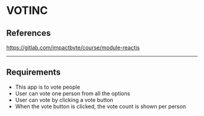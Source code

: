 # VOTINC

## References

<https://gitlab.com/impactbyte/course/module-reactjs>

--------------------------------------------------------------------------------

## Requirements

- This app is to vote people
- User can vote one person from all the options
- User can vote by clicking a vote button
- When the vote button is clicked, the vote count is shown per person
